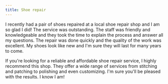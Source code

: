 ```yaml
---
title: Shoe repair
---
```


I recently had a pair of shoes repaired at a local shoe repair shop and I am so glad I did! The service was outstanding. The staff was friendly and knowledgeable and they took the time to explain the process and answer all my questions. The repair was done quickly and the quality of the work was excellent. My shoes look like new and I'm sure they will last for many years to come.

If you're looking for a reliable and affordable shoe repair service, I highly recommend this shop. They offer a wide range of services from stitching and patching to polishing and even customizing. I'm sure you'll be pleased with the results. I know I am!